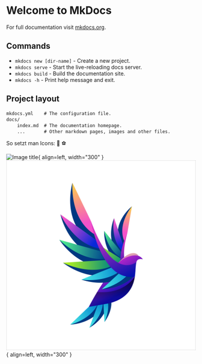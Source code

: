 # Welcome to MkDocs

For full documentation visit [mkdocs.org](https://www.mkdocs.org).

## Commands

* `mkdocs new [dir-name]` - Create a new project.
* `mkdocs serve` - Start the live-reloading docs server.
* `mkdocs build` - Build the documentation site.
* `mkdocs -h` - Print help message and exit.

## Project layout

    mkdocs.yml    # The configuration file.
    docs/
        index.md  # The documentation homepage.
        ...       # Other markdown pages, images and other files.

So setzt man Icons: :beers: :soccer:

![Image title](https://i0.wp.com/www.kibali.de/wp-content/uploads/2024/10/image_editor_output_image226801734-17300707689861353414628111809172.jpg?resize=225%2C300&ssl=1){ align=left, width="300" }
![Image title](assets/vogel.jpg){ align=left, width="300" }
